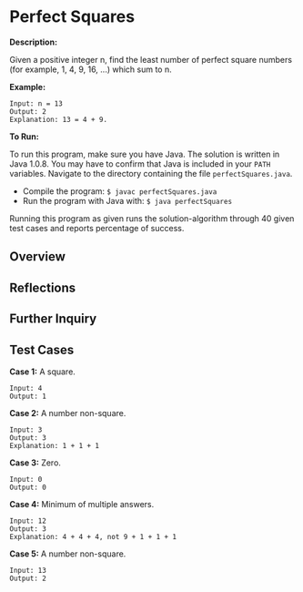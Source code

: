 # Perfect Squares

**Description:**

Given a positive integer n, find the least number of perfect square numbers (for example, 1, 4, 9, 16, ...) which sum to n.

**Example:**
```
Input: n = 13
Output: 2
Explanation: 13 = 4 + 9.
```

**To Run:**

To run this program, make sure you have Java. The solution is written in Java 1.0.8. You may have to confirm that Java is included in your `PATH` variables. Navigate to the directory containing the file `perfectSquares.java`.

- Compile the program: `$ javac perfectSquares.java`
- Run the program with Java with: `$ java perfectSquares`

Running this program as given runs the solution-algorithm through 40 given test cases and reports percentage of success.

## Overview

## Reflections

## Further Inquiry

## Test Cases

**Case 1:** A square.
```
Input: 4
Output: 1  
```

**Case 2:** A number non-square.
```
Input: 3
Output: 3
Explanation: 1 + 1 + 1
```

**Case 3:** Zero.
```
Input: 0
Output: 0
```

**Case 4:** Minimum of multiple answers.
```
Input: 12
Output: 3
Explanation: 4 + 4 + 4, not 9 + 1 + 1 + 1
```

**Case 5:** A number non-square.
```
Input: 13
Output: 2
```
